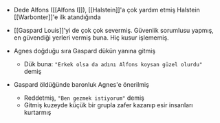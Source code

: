 ---
---  
  
- Dede Alfons ([[Alfons I]]), [[Halstein]]'a çok yardım etmiş Halstein [[Warbonter]]'e ilk atandığında  
  
- [[Gaspard Louis]]'yi de çok çok severmiş. Güvenlik sorumlusu yapmış, en güvendiği yerleri vermiş buna. Hiç kusur işlememiş.  
  
- Agnes doğduğu sıra Gaspard dükün yanına gitmiş  
	- Dük buna: `"Erkek olsa da adını Alfons koysan güzel olurdu"` demiş  
  
- Gaspard öldüğünde baronluk Agnes'e önerilmiş  
	- Reddetmiş, `"Ben gezmek istiyorum"` demiş  
	- Gitmiş kuzeyde küçük bir grupla zafer kazanıp esir insanları kurtarmış